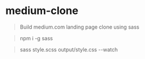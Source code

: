 # medium-clone

> Build medium.com landing page clone using sass
<!-- for downloding sass from npm -->
> npm i -g sass
<!-- to convert the sass file(style.scss) and link too css file-->
> sass style.scss output/style.css --watch